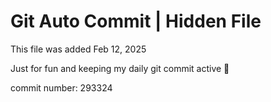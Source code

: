 # Git Auto Commit | Hidden File

This file was added Feb 12, 2025

Just for fun and keeping my daily git commit active 🤪

commit number: 293324

